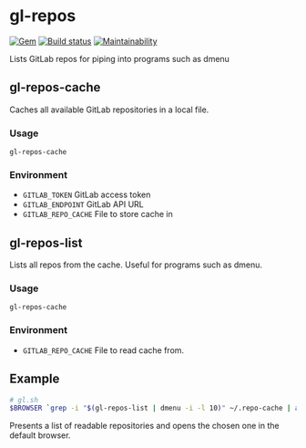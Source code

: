 # gl-repos

[![Gem](https://img.shields.io/gem/v/gl-repos?style=for-the-badge)](https://rubygems.org/gems/gl-repos)
[![Build status](https://img.shields.io/github/workflow/status/kruhlmann/gl-repos/gempush/publish?style=for-the-badge)](https://github.com/Kruhlmann/gl-repos/actions)
[![Maintainability](https://img.shields.io/codeclimate/maintainability/Kruhlmann/gl-repos?style=for-the-badge)](https://codeclimate.com/github/Kruhlmann/gl-repos/maintainability)

Lists GitLab repos for piping into programs such as dmenu

## gl-repos-cache

Caches all available GitLab repositories in a local file.

### Usage

`gl-repos-cache`

### Environment

* `GITLAB_TOKEN` GitLab access token
* `GITLAB_ENDPOINT` GitLab API URL
* `GITLAB_REPO_CACHE` File to store cache in


## gl-repos-list

Lists all repos from the cache. Useful for programs such as dmenu.

### Usage

`gl-repos-cache`

### Environment

* `GITLAB_REPO_CACHE` File to read cache from.

## Example

```sh
# gl.sh
$BROWSER `grep -i "$(gl-repos-list | dmenu -i -l 10)" ~/.repo-cache | awk '{sub(/.*:/,"")}1' | awk '{ print "https:" $1 }'`
```

Presents a list of readable repositories and opens the chosen one in the default browser.
